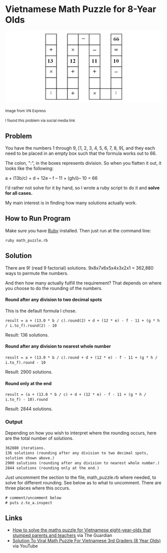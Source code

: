 # Vietnamese Math Puzzle for 8-Year Olds

![Math Puzzle](/images/math_puzzle.png)

<small>Image from VN Express</small>

<small>I found this problem via social media link</small>

## Problem

You have the numbers 1 through 9, [1, 2, 3, 4, 5, 6, 7, 8, 9], and they each need to be placed in an empty box such that the formula works out to 66.

The colon, ":", in the boxes represents division. So when you flatten it out, it looks like the following:

a + (13b/c) + d + 12e – f – 11 + (gh/i)– 10 = 66

I'd rather not solve for it by hand, so I wrote a ruby script to do it and **solve for all cases.**

My main interest is in finding how many solutions actually work.

## How to Run Program

Make sure you have [Ruby](https://www.ruby-lang.org/en/) installed. Then just run at the command line:

```
ruby math_puzzle.rb
```

## Solution

There are 9! (read 9 factorial) solutions. 9x8x7x6x5x4x3x2x1 = 362,880 ways to permute the numbers.

And then how many actually fulfill the requirement? That depends on where you choose to do the rounding of the numbers.

#### Round after any division to two decimal spots

This is the default formula I chose.

```
result = a + (13.0 * b / c).round(2) + d + (12 * e) - f - 11 + (g * h / i.to_f).round(2) - 10
```

Result: 136 solutions.

#### Round after any division to nearest whole number

```
result = a + (13.0 * b / c).round + d + (12 * e) - f - 11 + (g * h / i.to_f).round - 10
```

Result: 2900 solutions.

#### Round only at the end

```
result = (a + (13.0 * b / c) + d + (12 * e) - f - 11 + (g * h / i.to_f) - 10).round
```

Result: 2844 solutions.

### Output

Depending on how you wish to interpret where the rounding occurs, here are the total number of solutions.

```
362880 iterations.
136 solutions (rounding after any division to two decimal spots, solution shown above.)
2900 solutions (rounding after any division to nearest whole number.)
2844 solutions (rounding only at the end.)
```

Just uncomment the section to the file, math_puzzle.rb where needed, to solve for different rounding. See below as to what to uncomment. There are three places where this occurs.

```
# comment/uncomment below
# puts z.to_a.inspect
```

## Links

* [How to solve the maths puzzle for Vietnamese eight-year-olds that stumped parents and teachers](http://www.theguardian.com/science/alexs-adventures-in-numberland/2015/may/21/how-to-solve-the-maths-puzzle-for-vietnamese-eight-year-olds-that-stumped-parents-and-teachers) via The Guardian
* [Solution To Viral Math Puzzle For Vietnamese 3rd Graders (8 Year Olds)](https://www.youtube.com/watch?v=WiB2_dXSSMg) via YouTube
